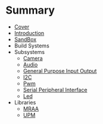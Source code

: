 # Summary

* [Cover](README.md)
* [Introduction](documentation/Introduction.md)
* [SandBox](documentation/Sandbox.md)
* Build Systems
* Subsystems
   * [Camera](documentation/Camera.md)
   * [Audio](documentation/Audio.md)
   * [General Purpose Input Output](documentation/GeneralPurposeInputOutput.md)
   * [I2C](documentation/I2c.md)
   * [Pwm](documentation/Pwm.md)
   * [Serial Peripheral Interface](documentation/SerialPeripheralInterface.md)
   * [Led](documentation/Led.md)
* Libraries
   * [MRAA](documentation/Mraa.md)
   * [UPM](documentation/Upm.md)

